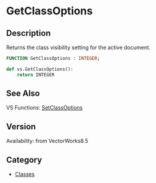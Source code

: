 # GetClassOptions

## Description
Returns the class visibility setting for the active document.

```pascal
FUNCTION GetClassOptions : INTEGER;
```

```python
def vs.GetClassOptions():
    return INTEGER
```

## See Also
VS Functions:
[SetClassOptions](SetClassOptions.md)

## Version
Availability: from VectorWorks8.5

## Category
* [Classes](../Categories/Classes.md)
